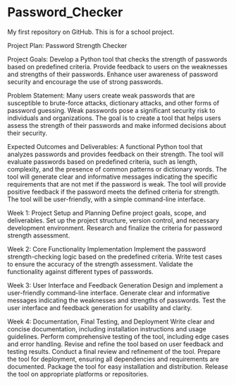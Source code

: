 # Password_Checker
My first repository on GitHub. This is for a school project.

Project Plan: Password Strength Checker

Project Goals:
Develop a Python tool that checks the strength of passwords based on predefined criteria.
Provide feedback to users on the weaknesses and strengths of their passwords.
Enhance user awareness of password security and encourage the use of strong passwords.

Problem Statement:
Many users create weak passwords that are susceptible to brute-force attacks, dictionary attacks, and other forms of password guessing.
Weak passwords pose a significant security risk to individuals and organizations.
The goal is to create a tool that helps users assess the strength of their passwords and make informed decisions about their security.

Expected Outcomes and Deliverables:
A functional Python tool that analyzes passwords and provides feedback on their strength.
The tool will evaluate passwords based on predefined criteria, such as length, complexity, and the presence of common patterns or dictionary words.
The tool will generate clear and informative messages indicating the specific requirements that are not met if the password is weak.
The tool will provide positive feedback if the password meets the defined criteria for strength.
The tool will be user-friendly, with a simple command-line interface.

Week 1: Project Setup and Planning
Define project goals, scope, and deliverables.
Set up the project structure, version control, and necessary development environment.
Research and finalize the criteria for password strength assessment.

Week 2: Core Functionality Implementation
Implement the password strength-checking logic based on the predefined criteria.
Write test cases to ensure the accuracy of the strength assessment.
Validate the functionality against different types of passwords.

Week 3: User Interface and Feedback Generation
Design and implement a user-friendly command-line interface.
Generate clear and informative messages indicating the weaknesses and strengths of passwords.
Test the user interface and feedback generation for usability and clarity.

Week 4: Documentation, Final Testing, and Deployment
Write clear and concise documentation, including installation instructions and usage guidelines.
Perform comprehensive testing of the tool, including edge cases and error handling.
Revise and refine the tool based on user feedback and testing results.
Conduct a final review and refinement of the tool.
Prepare the tool for deployment, ensuring all dependencies and requirements are documented.
Package the tool for easy installation and distribution.
Release the tool on appropriate platforms or repositories.
